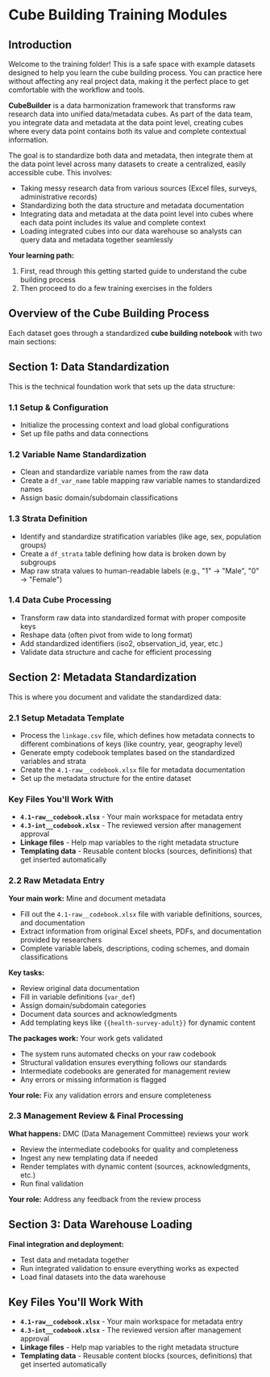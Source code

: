 # Cube Building Training Modules

## Introduction

Welcome to the training folder! This is a safe space with example datasets designed to help you learn the cube building process. You can practice here without affecting any real project data, making it the perfect place to get comfortable with the workflow and tools.

**CubeBuilder** is a data harmonization framework that transforms raw research data into unified data/metadata cubes. As part of the data team, you integrate data and metadata at the data point level, creating cubes where every data point contains both its value and complete contextual information.

The goal is to standardize both data and metadata, then integrate them at the data point level across many datasets to create a centralized, easily accessible cube. This involves:
- Taking messy research data from various sources (Excel files, surveys, administrative records)
- Standardizing both the data structure and metadata documentation
- Integrating data and metadata at the data point level into cubes where each data point includes its value and complete context
- Loading integrated cubes into our data warehouse so analysts can query data and metadata together seamlessly


**Your learning path:**
1. First, read through this getting started guide to understand the cube building process
2. Then proceed to do a few training exercises in the folders 


## Overview of the Cube Building Process

Each dataset goes through a standardized **cube building notebook** with two main sections:

## Section 1: Data Standardization
This is the technical foundation work that sets up the data structure:

### 1.1 Setup & Configuration
- Initialize the processing context and load global configurations
- Set up file paths and data connections

### 1.2 Variable Name Standardization
- Clean and standardize variable names from the raw data
- Create a `df_var_name` table mapping raw variable names to standardized names
- Assign basic domain/subdomain classifications

### 1.3 Strata Definition
- Identify and standardize stratification variables (like age, sex, population groups)
- Create a `df_strata` table defining how data is broken down by subgroups
- Map raw strata values to human-readable labels (e.g., "1" → "Male", "0" → "Female")

### 1.4 Data Cube Processing
- Transform raw data into standardized format with proper composite keys
- Reshape data (often pivot from wide to long format)
- Add standardized identifiers (iso2, observation_id, year, etc.)
- Validate data structure and cache for efficient processing

## Section 2: Metadata Standardization
This is where you document and validate the standardized data:

### 2.1 Setup Metadata Template
- Process the `linkage.csv` file, which defines how metadata connects to different combinations of keys (like country, year, geography level)
- Generate empty codebook templates based on the standardized variables and strata
- Create the `4.1-raw__codebook.xlsx` file for metadata documentation
- Set up the metadata structure for the entire dataset

### Key Files You'll Work With
- **`4.1-raw__codebook.xlsx`** - Your main workspace for metadata entry
- **`4.3-int__codebook.xlsx`** - The reviewed version after management approval
- **Linkage files** - Help map variables to the right metadata structure
- **Templating data** - Reusable content blocks (sources, definitions) that get inserted automatically

### 2.2 Raw Metadata Entry
**Your main work:** Mine and document metadata
- Fill out the `4.1-raw__codebook.xlsx` file with variable definitions, sources, and documentation
- Extract information from original Excel sheets, PDFs, and documentation provided by researchers
- Complete variable labels, descriptions, coding schemes, and domain classifications

**Key tasks:**
- Review original data documentation
- Fill in variable definitions (`var_def`)
- Assign domain/subdomain categories 
- Document data sources and acknowledgments
- Add templating keys like `{{health-survey-adult}}` for dynamic content


**The packages work:** Your work gets validated
- The system runs automated checks on your raw codebook
- Structural validation ensures everything follows our standards
- Intermediate codebooks are generated for management review
- Any errors or missing information is flagged

**Your role:** Fix any validation errors and ensure completeness

### 2.3 Management Review & Final Processing
**What happens:** DMC (Data Management Committee) reviews your work
- Review the intermediate codebooks for quality and completeness
- Ingest any new templating data if needed
- Render templates with dynamic content (sources, acknowledgments, etc.)
- Run final validation

**Your role:** Address any feedback from the review process

## Section 3: Data Warehouse Loading
**Final integration and deployment:**
- Test data and metadata together
- Run integrated validation to ensure everything works as expected
- Load final datasets into the data warehouse
 

## Key Files You'll Work With

- **`4.1-raw__codebook.xlsx`** - Your main workspace for metadata entry
- **`4.3-int__codebook.xlsx`** - The reviewed version after management approval
- **Linkage files** - Help map variables to the right metadata structure
- **Templating data** - Reusable content blocks (sources, definitions) that get inserted automatically